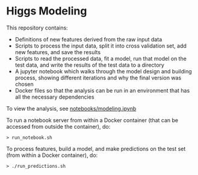 
# Higgs Modeling


This repository contains:
- Definitions of new features derived from the raw input data
- Scripts to process the input data, split it into cross validation set, add new features, and save the results
- Scripts to read the processed data, fit a model, run that model on the test data, and write the results of the test data to a directory
- A jupyter notebook which walks through the model design and building process, showing different iterations and why the final version was chosen
- Docker files so that the analysis can be run in an environment that has all the necessary dependencies

To view the analysis, see <a href='./notebooks/modeling.ipynb'>notebooks/modeling.ipynb</a>


To run a notebook server from within a Docker container (that can be accessed from outside the container), do:

    > run_notebook.sh
    
    
To process features, build a model, and make predictions on the test set (from within a Docker container), do:

    > ./run_predictions.sh
